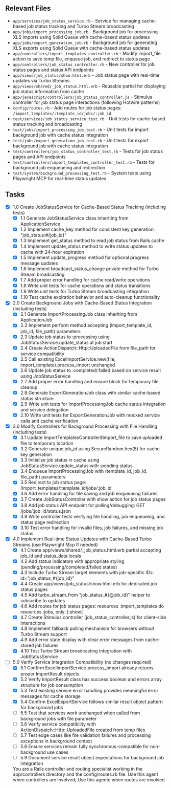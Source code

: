 ## Relevant Files

- `app/services/job_status_service.rb` - Service for managing cache-based job status tracking and Turbo Stream broadcasting
- `app/jobs/import_processing_job.rb` - Background job for processing XLS imports using Solid Queue with cache-based status updates
- `app/jobs/export_generation_job.rb` - Background job for generating XLS exports using Solid Queue with cache-based status updates
- `app/controllers/import_templates_controller.rb` - Modify import_file action to save temp file, enqueue job, and redirect to status page
- `app/controllers/job_status_controller.rb` - New controller for job status pages and status API endpoints
- `app/views/job_status/show.html.erb` - Job status page with real-time updates via Turbo Streams
- `app/views/shared/_job_status.html.erb` - Reusable partial for displaying job status information from cache
- `app/javascript/controllers/job_status_controller.js` - Stimulus controller for job status page interactions (following Hotwire patterns)
- `config/routes.rb` - Add routes for job status pages: `/import_templates/:template_id/jobs/:job_id`
- `test/services/job_status_service_test.rb` - Unit tests for cache-based status tracking and broadcasting
- `test/jobs/import_processing_job_test.rb` - Unit tests for import background job with cache status integration
- `test/jobs/export_generation_job_test.rb` - Unit tests for export background job with cache status integration
- `test/controllers/job_status_controller_test.rb` - Tests for job status pages and API endpoints
- `test/controllers/import_templates_controller_test.rb` - Tests for background job enqueueing and redirection
- `test/system/background_processing_test.rb` - System tests using Playwright MCP for real-time status updates

## Tasks

- [x] 1.0 Create JobStatusService for Cache-Based Status Tracking (including tests)
  - [x] 1.1 Generate JobStatusService class inheriting from ApplicationService
  - [x] 1.2 Implement cache_key method for consistent key generation: "job_status:#{job_id}"
  - [x] 1.3 Implement get_status method to read job status from Rails.cache
  - [x] 1.4 Implement update_status method to write status updates to cache with 24-hour expiration
  - [x] 1.5 Implement update_progress method for optional progress message updates
  - [x] 1.6 Implement broadcast_status_change private method for Turbo Stream broadcasting
  - [x] 1.7 Add proper error handling for cache read/write operations
  - [x] 1.8 Write unit tests for cache operations and status transitions
  - [x] 1.9 Write unit tests for Turbo Stream broadcasting integration
  - [x] 1.10 Test cache expiration behavior and auto-cleanup functionality

- [x] 2.0 Create Background Jobs with Cache-Based Status Integration (including tests)
  - [x] 2.1 Generate ImportProcessingJob class inheriting from ApplicationJob
  - [x] 2.2 Implement perform method accepting (import_template_id, job_id, file_path) parameters
  - [x] 2.3 Update job status to :processing using JobStatusService.update_status at job start
  - [x] 2.4 Create ActionDispatch::Http::UploadedFile from file_path for service compatibility
  - [x] 2.5 Call existing ExcelImportService.new(file, import_template).process_import unchanged
  - [x] 2.6 Update job status to :completed/:failed based on service result using JobStatusService
  - [x] 2.7 Add proper error handling and ensure block for temporary file cleanup
  - [x] 2.8 Generate ExportGenerationJob class with similar cache-based status structure
  - [x] 2.9 Write unit tests for ImportProcessingJob cache status integration and service delegation
  - [x] 2.10 Write unit tests for ExportGenerationJob with mocked service calls and cache verification

- [x] 3.0 Modify Controllers for Background Processing with File Handling (including tests)
  - [x] 3.1 Update ImportTemplatesController#import_file to save uploaded file to temporary location
  - [x] 3.2 Generate unique job_id using SecureRandom.hex(8) for cache key generation
  - [x] 3.3 Initialize job status in cache using JobStatusService.update_status with :pending status
  - [x] 3.4 Enqueue ImportProcessingJob with (template_id, job_id, file_path) parameters
  - [x] 3.5 Redirect to job status page: /import_templates/:template_id/jobs/:job_id
  - [x] 3.6 Add error handling for file saving and job enqueueing failures
  - [x] 3.7 Create JobStatusController with show action for job status pages
  - [x] 3.8 Add job status API endpoint for polling/debugging: GET /jobs/:job_id/status.json
  - [x] 3.9 Write controller tests verifying file handling, job enqueueing, and status page redirection
  - [x] 3.10 Test error handling for invalid files, job failures, and missing job status

- [x] 4.0 Implement Real-time Status Updates with Cache-Based Turbo Streams (use Playwright Mcp If needed)
  - [x] 4.1 Create app/views/shared/_job_status.html.erb partial accepting job_id and status_data locals
  - [x] 4.2 Add status indicators with appropriate styling (pending/processing/completed/failed states)
  - [x] 4.3 Include Turbo Stream target elements with job-specific IDs: id="job_status_#{job_id}"
  - [x] 4.4 Create app/views/job_status/show.html.erb for dedicated job status pages
  - [x] 4.5 Add turbo_stream_from "job_status_#{@job_id}" helper to subscribe to updates
  - [x] 4.6 Add routes for job status pages: resources :import_templates do resources :jobs, only: [:show]
  - [x] 4.7 Create Stimulus controller (job_status_controller.js) for client-side interactions
  - [x] 4.8 Implement fallback polling mechanism for browsers without Turbo Stream support
  - [x] 4.9 Add error state display with clear error messages from cache-stored job failures
  - [x] 4.10 Test Turbo Stream broadcasting integration with JobStatusService

- [ ] 5.0 Verify Service Integration Compatibility (no changes required)
  - [x] 5.1 Confirm ExcelImportService.process_import already returns proper ImportResult objects
  - [x] 5.2 Verify ImportResult class has success boolean and errors array structure for job consumption
  - [x] 5.3 Test existing service error handling provides meaningful error messages for cache storage
  - [x] 5.4 Confirm ExcelExportService follows similar result object pattern for background jobs
  - [ ] 5.5 Test that services work unchanged when called from background jobs with file parameter
  - [ ] 5.6 Verify service compatibility with ActionDispatch::Http::UploadedFile created from temp files
  - [ ] 5.7 Test edge cases like file validation failures and processing exceptions in background context
  - [ ] 5.8 Ensure services remain fully synchronous-compatible for non-background use cases
  - [ ] 5.9 Document service result object expectations for background job integration

  You are a Rails controller and routing specialist working in the app/controllers directory and the config/routes.rb file. Use this agent when controllers are involved; Use this agente when routes are involved